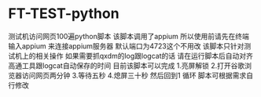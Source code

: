 # FT-TEST-python
测试机访问网页100遍python脚本
该脚本调用了appium 所以使用前请先在终端输入appium 来连接appium服务器 默认端口为4723这个不用改
该脚本只针对测试机上的相关操作 如果需要抓qxdm的log跟logcat的话 请在运行脚本后自动对齐高通工具跟logcat自动保存的时间
目前该脚本可以完成
1.亮屏解锁
2.打开谷歌浏览器访问网页两分钟
3.等待五秒
4.熄屏三十秒
然后回到1 循环
脚本可根据需求自行修改
